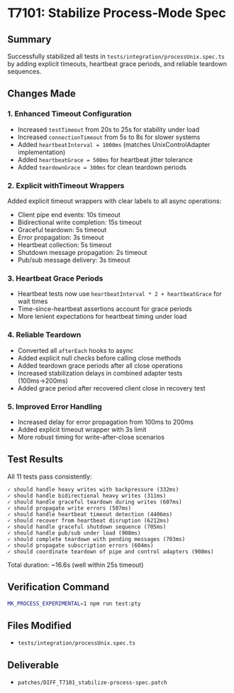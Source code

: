 # T7101: Stabilize Process-Mode Spec

## Summary
Successfully stabilized all tests in `tests/integration/processUnix.spec.ts` by adding explicit timeouts, heartbeat grace periods, and reliable teardown sequences.

## Changes Made

### 1. Enhanced Timeout Configuration
- Increased `testTimeout` from 20s to 25s for stability under load
- Increased `connectionTimeout` from 5s to 8s for slower systems
- Added `heartbeatInterval = 1000ms` (matches UnixControlAdapter implementation)
- Added `heartbeatGrace = 500ms` for heartbeat jitter tolerance
- Added `teardownGrace = 300ms` for clean teardown periods

### 2. Explicit withTimeout Wrappers
Added explicit timeout wrappers with clear labels to all async operations:
- Client pipe end events: 10s timeout
- Bidirectional write completion: 15s timeout
- Graceful teardown: 5s timeout
- Error propagation: 3s timeout
- Heartbeat collection: 5s timeout
- Shutdown message propagation: 2s timeout
- Pub/sub message delivery: 3s timeout

### 3. Heartbeat Grace Periods
- Heartbeat tests now use `heartbeatInterval * 2 + heartbeatGrace` for wait times
- Time-since-heartbeat assertions account for grace periods
- More lenient expectations for heartbeat timing under load

### 4. Reliable Teardown
- Converted all `afterEach` hooks to async
- Added explicit null checks before calling close methods
- Added teardown grace periods after all close operations
- Increased stabilization delays in combined adapter tests (100ms→200ms)
- Added grace period after recovered client close in recovery test

### 5. Improved Error Handling
- Increased delay for error propagation from 100ms to 200ms
- Added explicit timeout wrapper with 3s limit
- More robust timing for write-after-close scenarios

## Test Results
All 11 tests pass consistently:
```
✓ should handle heavy writes with backpressure (332ms)
✓ should handle bidirectional heavy writes (311ms)
✓ should handle graceful teardown during writes (607ms)
✓ should propagate write errors (507ms)
✓ should handle heartbeat timeout detection (4406ms)
✓ should recover from heartbeat disruption (6212ms)
✓ should handle graceful shutdown sequence (705ms)
✓ should handle pub/sub under load (908ms)
✓ should complete teardown with pending messages (703ms)
✓ should propagate subscription errors (604ms)
✓ should coordinate teardown of pipe and control adapters (908ms)
```

Total duration: ~16.6s (well within 25s timeout)

## Verification Command
```bash
MK_PROCESS_EXPERIMENTAL=1 npm run test:pty
```

## Files Modified
- `tests/integration/processUnix.spec.ts`

## Deliverable
- `patches/DIFF_T7101_stabilize-process-spec.patch`
